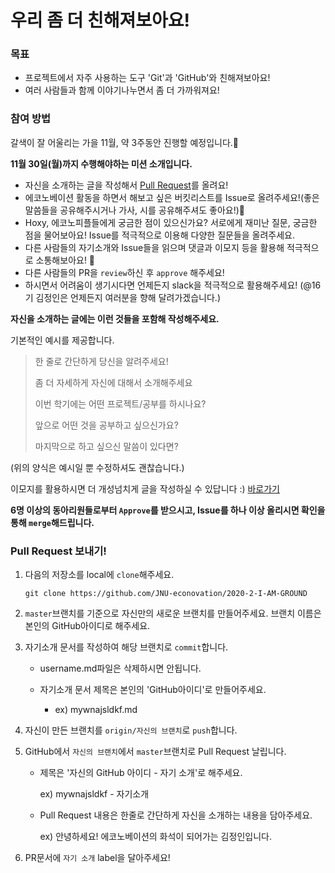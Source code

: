 # 우리 좀 더 친해져보아요!

### 목표

- 프로젝트에서 자주 사용하는 도구 'Git'과 'GitHub'와 친해져보아요!
- 여러 사람들과 함께 이야기나누면서 좀 더 가까워져요!



### 참여 방법

갈색이 잘 어울리는 가을 11월, 약 3주동안 진행할 예정입니다.🌰

**11월 30일(월)까지 수행해야하는 미션 소개입니다.**

- 자신을 소개하는 글을 작성해서 [Pull Request](#pull-request-보내기!)를 올려요!
- 에코노베이션 활동을 하면서 해보고 싶은 버킷리스트를 Issue로 올려주세요!(좋은 말씀들을 공유해주시거나 가사, 시를 공유해주셔도 좋아요!)💓
- Hoxy, 에코노피플들에게 궁금한 점이 있으신가요? 서로에게 재미난 질문, 궁금한 점을 물어보아요! Issue를 적극적으로 이용해 다양한 질문들을 올려주세요.
- 다른 사람들의 자기소개와 Issue들을 읽으며 댓글과 이모지 등을 활용해 적극적으로 소통해보아요! 📣
- 다른 사람들의 PR을 `review`하신 후 `approve` 해주세요!
- 하시면서 어려움이 생기시다면 언제든지 slack을 적극적으로 활용해주세요! (@16기 김정인은 언제든지 여러분을 향해 달려가겠습니다.)

**자신을 소개하는 글에는 이런 것들을 포함해 작성해주세요.**

기본적인 예시를 제공합니다.

> 한 줄로 간단하게 당신을 알려주세요!
>
> 좀 더 자세하게 자신에 대해서 소개해주세요
>
> 이번 학기에는 어떤 프로젝트/공부를 하시나요?
>
> 앞으로 어떤 것을 공부하고 싶으신가요?
>
> 마지막으로 하고 싶으신 말씀이 있다면?

(위의 양식은 예시일 뿐 수정하셔도 괜찮습니다.)

이모지를 활용하시면 더 개성넘치게 글을 작성하실 수 있답니다 :) [바로가기](https://www.emojiengine.com/ko/)

**6명 이상의 동아리원들로부터 `Approve`를 받으시고, Issue를 하나 이상 올리시면 확인을 통해 `merge`해드립니다.**



### Pull Request 보내기!

1. 다음의 저장소를 local에 `clone`해주세요. 

   ```
   git clone https://github.com/JNU-econovation/2020-2-I-AM-GROUND
   ```

2. `master`브랜치를 기준으로 자신만의 새로운 브랜치를 만들어주세요. 브랜치 이름은 본인의 GitHub아이디로 해주세요.

3. 자기소개 문서를 작성하여 해당 브랜치로 `commit`합니다.

   - username.md파일은 삭제하시면 안됩니다. 

   - 자기소개 문서 제목은 본인의 'GitHub아이디'로 만들어주세요.
     - ex) mywnajsldkf.md

4. 자신이 만든 브랜치를 `origin/자신의 브랜치`로 `push`합니다.

5. GitHub에서 `자신의 브랜치`에서 `master`브랜치로 Pull Request 날립니다.

   - 제목은 '자신의 GitHub 아이디 - 자기 소개'로 해주세요.

     ex) mywnajsldkf - 자기소개

   - Pull Request 내용은 한줄로 간단하게 자신을 소개하는 내용을 담아주세요.

     ex) 안녕하세요! 에코노베이션의 화석이 되어가는 김정인입니다. 

6. PR문서에 `자기 소개` label을 달아주세요!